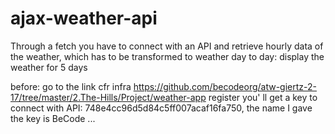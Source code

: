 # ajax-weather-api
Through a fetch you have to connect with an API 
and retrieve hourly data of the weather,
which has to be transformed to weather day to day: 
display the weather for 5 days

before:
go to the link cfr infra
https://github.com/becodeorg/atw-giertz-2-17/tree/master/2.The-Hills/Project/weather-app
register
you' ll get a key to connect with API:
748e4cc96d5d84c5ff007acaf16fa750, the name I gave the key is BeCode
...
